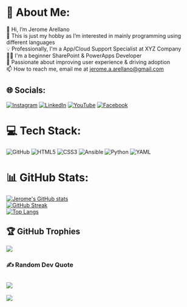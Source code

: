 # 💫 About Me:
👋 Hi, I’m Jerome Arellano <br>👀 This is just my hobby as I’m interested in mainly programming using different languages <br>💡 Professionally, I'm a App/Cloud Support Specialist at XYZ Company <br>👨‍💻 I'm a beginner SharePoint & PowerApps Developer <br>🚀 Passionate about improving user experience & driving adoption </br>📫 How to reach me, email me at jerome.a.arellano@gmail.com

## 🌐 Socials:
[![Instagram](https://img.shields.io/badge/Instagram-%23E4405F.svg?logo=Instagram&logoColor=white)]() [![LinkedIn](https://img.shields.io/badge/LinkedIn-%230077B5.svg?logo=linkedin&logoColor=white)]() [![YouTube](https://img.shields.io/badge/YouTube-%23FF0000.svg?logo=YouTube&logoColor=white)]() [![Facebook](https://img.shields.io/badge/Facebook-0866FF.svg?logo=Facebook&logoColor=white)]()
  
# 💻 Tech Stack:
![GitHub](https://img.shields.io/badge/github-181717.svg?style=for-the-badge&logo=github&logoColor=white) ![HTML5](https://img.shields.io/badge/html5-E34F26.svg?style=for-the-badge&logo=html5&logoColor=white) ![CSS3](https://img.shields.io/badge/css3-1572B6.svg?style=for-the-badge&logo=css3&logoColor=white) ![Ansible](https://img.shields.io/badge/ansible-EE0000?style=for-the-badge&logo=ansible&logoColor=white) ![Python](https://img.shields.io/badge/python-3776AB?style=for-the-badge&logo=python&logoColor=white) ![YAML](https://img.shields.io/badge/yaml-CB171E?style=for-the-badge&logo=yaml&logoColor=white)

# 📊 GitHub Stats:
[![Jerome's GitHub stats](https://github-readme-stats.vercel.app/api?username=jeromearellano&show_icons=true&theme=radical)](https://github.com/jeromearellano/github-readme-stats)<br/>
[![GitHub Streak](https://github-readme-streak-stats.herokuapp.com?user=jeromearellano&theme=github-dark-dimmed&date_format=M%20j%5B%2C%20Y%5D)](https://git.io/streak-stats)<br/>
[![Top Langs](https://github-readme-stats.vercel.app/api/top-langs/?username=jeromearellano&layout=donut)](https://github.com/jeromearellano/github-readme-stats)

## 🏆 GitHub Trophies
![](https://github-profile-trophy.vercel.app/?username=jeromearellano&theme=darkhub&no-frame=false&no-bg=true&margin-w=4&show=reviews,discussions_started,discussions_answered,prs_merged,prs_merged_percentage)

### ✍️ Random Dev Quote
![](https://quotes-github-readme.vercel.app/api?type=horizontal&theme=dracula)
---
[![](https://visitcount.itsvg.in/api?id=jeromeaarellano&label=Profile%20Views&pretty=true)](https://visitcount.itsvg.in)
<!---
jeromearellano/jeromearellano is a ✨ special ✨ repository because its `README.md` (this file) appears on your GitHub profile.
You can click the Preview link to take a look at your changes.
--->
